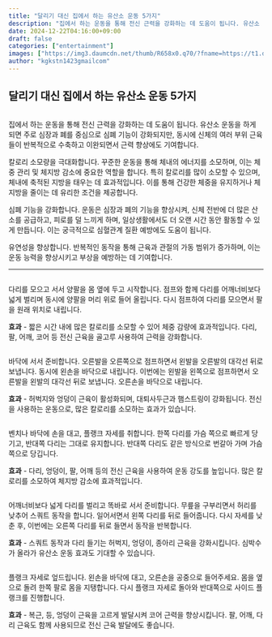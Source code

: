 ```yaml
---
title: "달리기 대신 집에서 하는 유산소 운동 5가지"
description: "집에서 하는 운동을 통해 전신 근력을 강화하는 데 도움이 됩니다. 유산소 운동을 하게 되면 주로 심장과 폐를 중심으로 심폐 기능이 강화되지만, 동시에 신체의 여러 부위 근육들이 반복적으로 수축하고 이완되면서 근력 향상에도 기여합니다."
date: 2024-12-22T04:16:00+09:00
draft: false
categories: ["entertainment"]
images: ["https://img3.daumcdn.net/thumb/R658x0.q70/?fname=https://t1.daumcdn.net/news/202411/20/tenbody/20241120073025703xxxx.jpg", "https://t1.daumcdn.net/news/202411/20/tenbody/20241120073025984inpu.gif", "https://t1.daumcdn.net/news/202411/20/tenbody/20241120073026407pone.gif", "https://t1.daumcdn.net/news/202411/20/tenbody/20241120073026940swin.gif", "https://t1.daumcdn.net/news/202411/20/tenbody/20241120073027353drls.gif"]
author: "kgkstn1423gmailcom"
---
```


<h2 >달리기 대신 집에서 하는 유산소 운동 5가지</h2> <figure ><img src="https://img3.daumcdn.net/thumb/R658x0.q70/?fname=https://t1.daumcdn.net/news/202411/20/tenbody/20241120073025703xxxx.jpg" alt=""/></figure> <p>집에서 하는 운동을 통해 전신 근력을 강화하는 데 도움이 됩니다. 유산소 운동을 하게 되면 주로 심장과 폐를 중심으로 심폐 기능이 강화되지만, 동시에 신체의 여러 부위 근육들이 반복적으로 수축하고 이완되면서 근력 향상에도 기여합니다.</p> <p>칼로리 소모량을 극대화합니다. 꾸준한 운동을 통해 체내의 에너지를 소모하며, 이는 체중 관리 및 체지방 감소에 중요한 역할을 합니다. 특히 칼로리를 많이 소모할 수 있으며, 체내에 축적된 지방을 태우는 데 효과적입니다. 이를 통해 건강한 체중을 유지하거나 체지방을 줄이는 데 유리한 조건을 제공합니다.</p> <p>심폐 기능을 강화합니다. 운동은 심장과 폐의 기능을 향상시켜, 신체 전반에 더 많은 산소를 공급하고, 피로를 덜 느끼게 하며, 일상생활에서도 더 오랜 시간 동안 활동할 수 있게 만듭니다. 이는 궁극적으로 심혈관계 질환 예방에도 도움이 됩니다.</p> <p>유연성을 향상합니다. 반복적인 동작을 통해 근육과 관절의 가동 범위가 증가하며, 이는 운동 능력을 향상시키고 부상을 예방하는 데 기여합니다.</p> <hr /> <figure ><img src="https://t1.daumcdn.net/news/202411/20/tenbody/20241120073025984inpu.gif" alt=""/></figure> <p>다리를 모으고 서서 양팔을 몸 옆에 두고 시작합니다. 점프와 함께 다리를 어깨너비보다 넓게 벌리며 동시에 양팔을 머리 위로 들어 올립니다. 다시 점프하여 다리를 모으면서 팔을 원래 위치로 내립니다.</p> <p><strong>효과</strong> - 짧은 시간 내에 많은 칼로리를 소모할 수 있어 체중 감량에 효과적입니다. 다리, 팔, 어깨, 코어 등 전신 근육을 골고루 사용하여 근력을 강화합니다.</p> <figure ><img src="https://t1.daumcdn.net/news/202411/20/tenbody/20241120073026407pone.gif" alt=""/></figure> <p>바닥에 서서 준비합니다. 오른발을 오른쪽으로 점프하면서 왼발을 오른발의 대각선 뒤로 보냅니다. 동시에 왼손을 바닥으로 내립니다. 이번에는 왼발을 왼쪽으로 점프하면서 오른발을 왼발의 대각선 뒤로 보냅니다. 오른손을 바닥으로 내립니다.</p> <p><strong>효과</strong> - 허벅지와 엉덩이 근육이 활성화되며, 대퇴사두근과 햄스트링이 강화됩니다. 전신을 사용하는 운동으로, 많은 칼로리를 소모하는 효과가 있습니다.</p> <figure ><img src="https://t1.daumcdn.net/news/202411/20/tenbody/20241120073026940swin.gif" alt=""/></figure> <p>벤치나 바닥에 손을 대고, 플랭크 자세를 취합니다. 한쪽 다리를 가슴 쪽으로 빠르게 당기고, 반대쪽 다리는 그대로 유지합니다. 반대쪽 다리도 같은 방식으로 번갈아 가며 가슴 쪽으로 당깁니다.</p> <p><strong>효과</strong> - 다리, 엉덩이, 팔, 어깨 등의 전신 근육을 사용하여 운동 강도를 높입니다. 많은 칼로리를 소모하여 체지방 감소에 효과적입니다.</p> <figure ><img src="https://t1.daumcdn.net/news/202411/20/tenbody/20241120073027353drls.gif" alt=""/></figure> <p>어깨너비보다 넓게 다리를 벌리고 똑바로 서서 준비합니다. 무릎을 구부리면서 허리를 낮추어 스쿼트 동작을 합니다. 일어서면서 왼쪽 다리를 뒤로 들어줍니다. 다시 자세를 낮춘 후, 이번에는 오른쪽 다리를 뒤로 들면서 동작을 반복합니다.</p> <p><strong>효과</strong> - 스쿼트 동작과 다리 들기는 허벅지, 엉덩이, 종아리 근육을 강화시킵니다. 심박수가 올라가 유산소 운동 효과도 기대할 수 있습니다.</p> <figure ><img src="https://t1.daumcdn.net/news/202411/20/tenbody/20241120073027682tboh.gif" alt=""/></figure> <p>플랭크 자세로 엎드립니다. 왼손을 바닥에 대고, 오른손을 공중으로 들어주세요. 몸을 옆으로 돌려 한쪽 팔로 몸을 지탱합니다. 다시 플랭크 자세로 돌아와 반대쪽으로 사이드 플랭크를 진행합니다.</p> <p><strong>효과</strong> - 복근, 등, 엉덩이 근육을 고르게 발달시켜 코어 근력을 향상시킵니다. 팔, 어깨, 다리 근육도 함께 사용되므로 전신 근육 발달에도 좋습니다.</p>